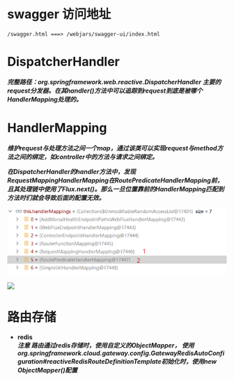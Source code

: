 # swagger 访问地址
    /swagger.html ===> /webjars/swagger-ui/index.html

# DispatcherHandler
***完整路径：org.springframework.web.reactive.DispatcherHandler 主要的request分发器。在其handler()方法中可以追踪到request到底是被哪个HandlerMapping处理的。***

# HandlerMapping
***维护request与处理方法之间一个map，通过该类可以实现request与method方法之间的绑定，如controller中的方法与请求之间绑定。***

***在DispatcherHandler的handler方法中，发现RequestMappingHandlerMapping在RoutePredicateHandlerMapping前，且其处理链中使用了Flux.next()。那么一旦位置靠前的HandlerMapping匹配到方法时们就会导致后面的配置无效。***

![Alt](./pic/DispatcherHandler(handlerMapping).png)

<img src="./pic/DispatcherHandler#handle.png">

# 路由存储
* <b>redis</b><br/>
***注意 路由通过redis存储时，使用自定义的ObjectMapper，
使用org.springframework.cloud.gateway.config.GatewayRedisAutoConfiguration#reactiveRedisRouteDefinitionTemplate初始化时，使用new ObjectMapper()配置***
